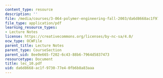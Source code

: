 ```yaml
---
content_type: resource
description: ''
file: /media/courses/3-064-polymer-engineering-fall-2003/da6d8668ac1f973077e40fb6b8a83aaa_lec_10.pdf
file_type: application/pdf
learning_resource_types:
- Lecture Notes
license: https://creativecommons.org/licenses/by-nc-sa/4.0/
ocw_type: OCWFile
parent_title: Lecture Notes
parent_type: CourseSection
parent_uid: 8ee0e665-f202-6c43-88b6-7964d5837473
resourcetype: Document
title: lec_10.pdf
uid: da6d8668-ac1f-9730-77e4-0fb6b8a83aaa
---
```

